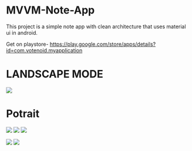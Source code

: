 # MVVM-Note-App
This project is a simple note app with clean architecture that uses material ui in android.

Get on playstore- https://play.google.com/store/apps/details?id=com.votenoid.myapplication


# LANDSCAPE MODE
![](screenshots/Screenshot_20211122-171335.png)

# Potrait
![](screenshots/Screenshot_20211109-104238.png) ![](screenshots/Screenshot_20211109-104247.png) ![](screenshots/Screenshot_20211116-143659.png)

![](screenshots/Screenshot_20211116-143716.png)
![](screenshots/Screenshot_20211120-224545.png)

